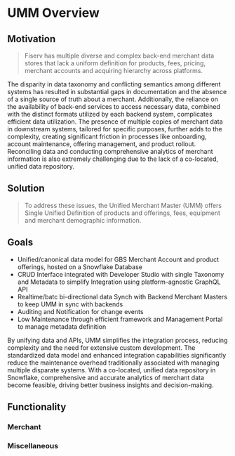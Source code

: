 # UMM Overview

## Motivation

> Fiserv has multiple diverse and complex back-end merchant data stores that lack a uniform definition for products, fees, pricing, merchant accounts and acquiring hierarchy across platforms.

The disparity in data taxonomy and conflicting semantics among different systems has resulted in substantial gaps in documentation and the absence of a single source of truth about a merchant. Additionally, the reliance on the availability of back-end services to access necessary data, combined with the distinct formats utilized by each backend system, complicates efficient data utilization. The presence of multiple copies of merchant data in downstream systems, tailored for specific purposes, further adds to the complexity, creating significant friction in processes like onboarding, account maintenance, offering management, and product rollout. Reconciling data and conducting comprehensive analytics of merchant information is also extremely challenging due to the lack of a co-located, unified data repository.

## Solution

> To address these issues, the Unified Merchant Master (UMM) offers Single Unified Definition of products and offerings, fees, equipment and merchant demographic information.

## Goals

* Unified/canonical data model for GBS Merchant Account and product offerings, hosted on a Snowflake Database
* CRUD Interface integrated with  Developer Studio with single Taxonomy and Metadata to simplify Integration using platform-agnostic  GraphQL API
* Realtime/batc bi-directional data Synch with Backend Merchant Masters to keep UMM in sync with backends
* Auditing and Notification for change events
* Low Maintenance through efficient framework and Management Portal to manage metadata definition

By unifying data and APIs, UMM simplifies the integration process, reducing complexity and the need for extensive custom development. The standardized data model and enhanced integration capabilities significantly reduce the maintenance overhead traditionally associated with managing multiple disparate systems. With a co-located, unified data repository in Snowflake, comprehensive and accurate analytics of merchant data become feasible, driving better business insights and decision-making.

## Functionality

### Merchant

<!-- type: row -->

<!-- type: card
title: Onboarding
description:
link:
-->

<!-- type: card
title: Maintenance
description:
link:
-->

<!-- type: card
title: Inquiry
description:
link:
-->

<!-- type: row-end -->

### Miscellaneous

<!-- type: row -->

<!-- type: card
title: Product Catalog
description:
link:
-->

<!-- type: card
title: Audit and Change notification
description:
link:
-->

<!-- type: row-end -->
